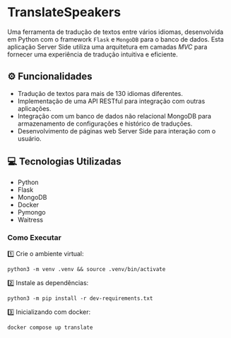 # TranslateSpeakers
Uma ferramenta de tradução de textos entre vários idiomas, desenvolvida em Python com o framework `Flask` e `MongoDB` para o  banco de dados. Esta aplicação Server Side utiliza uma arquitetura em camadas *MVC* para fornecer uma experiência de tradução intuitiva e eficiente.

## ⚙️ Funcionalidades
* Tradução de textos para mais de 130 idiomas diferentes.
* Implementação de uma API RESTful para integração com outras aplicações.
* Integração com um banco de dados não relacional MongoDB para armazenamento de configurações e histórico de traduções.
* Desenvolvimento de páginas web Server Side para interação com o usuário.

## 💻 Tecnologias Utilizadas
* Python
* Flask
* MongoDB
* Docker
* Pymongo
* Waitress

### Como Executar
1️⃣ Crie o ambiente virtual:
```
python3 -m venv .venv && source .venv/bin/activate
```
2️⃣ Instale as dependências:
```
python3 -m pip install -r dev-requirements.txt
```
3️⃣ Inicializando com docker:
```
docker compose up translate
```
